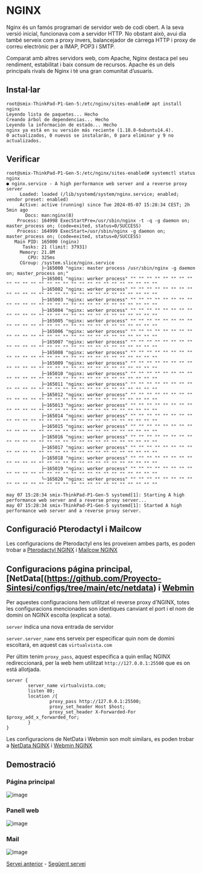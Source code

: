 # NGINX
Nginx és un famós programari de servidor web de codi obert. A la seva versió inicial, funcionava com a servidor HTTP. No obstant això, avui dia també serveix com a proxy invers, balancejador de càrrega HTTP i proxy de correu electrònic per a IMAP, POP3 i SMTP.

Comparat amb altres servidors web, com Apache, Nginx destaca pel seu rendiment, estabilitat i baix consum de recursos. Apache és un dels principals rivals de Nginx i té una gran comunitat d’usuaris.

## Instal·lar
```console
root@smix-ThinkPad-P1-Gen-5:/etc/nginx/sites-enabled# apt install nginx
Leyendo lista de paquetes... Hecho
Creando árbol de dependencias... Hecho
Leyendo la información de estado... Hecho
nginx ya está en su versión más reciente (1.18.0-6ubuntu14.4).
0 actualizados, 0 nuevos se instalarán, 0 para eliminar y 9 no actualizados.
```

## Verificar
```console
root@smix-ThinkPad-P1-Gen-5:/etc/nginx/sites-enabled# systemctl status nginx
● nginx.service - A high performance web server and a reverse proxy server
     Loaded: loaded (/lib/systemd/system/nginx.service; enabled; vendor preset: enabled)
     Active: active (running) since Tue 2024-05-07 15:28:34 CEST; 2h 5min ago
       Docs: man:nginx(8)
    Process: 164998 ExecStartPre=/usr/sbin/nginx -t -q -g daemon on; master_process on; (code=exited, status=0/SUCCESS)
    Process: 164999 ExecStart=/usr/sbin/nginx -g daemon on; master_process on; (code=exited, status=0/SUCCESS)
   Main PID: 165000 (nginx)
      Tasks: 21 (limit: 37931)
     Memory: 21.8M
        CPU: 325ms
     CGroup: /system.slice/nginx.service
             ├─165000 "nginx: master process /usr/sbin/nginx -g daemon on; master_process on;"
             ├─165001 "nginx: worker process" "" "" "" "" "" "" "" "" "" "" "" "" "" "" "" "" "" "" "" "" "" "" "" "" "" "" ""
             ├─165002 "nginx: worker process" "" "" "" "" "" "" "" "" "" "" "" "" "" "" "" "" "" "" "" "" "" "" "" "" "" "" ""
             ├─165003 "nginx: worker process" "" "" "" "" "" "" "" "" "" "" "" "" "" "" "" "" "" "" "" "" "" "" "" "" "" "" ""
             ├─165004 "nginx: worker process" "" "" "" "" "" "" "" "" "" "" "" "" "" "" "" "" "" "" "" "" "" "" "" "" "" "" ""
             ├─165005 "nginx: worker process" "" "" "" "" "" "" "" "" "" "" "" "" "" "" "" "" "" "" "" "" "" "" "" "" "" "" ""
             ├─165006 "nginx: worker process" "" "" "" "" "" "" "" "" "" "" "" "" "" "" "" "" "" "" "" "" "" "" "" "" "" "" ""
             ├─165007 "nginx: worker process" "" "" "" "" "" "" "" "" "" "" "" "" "" "" "" "" "" "" "" "" "" "" "" "" "" "" ""
             ├─165008 "nginx: worker process" "" "" "" "" "" "" "" "" "" "" "" "" "" "" "" "" "" "" "" "" "" "" "" "" "" "" ""
             ├─165009 "nginx: worker process" "" "" "" "" "" "" "" "" "" "" "" "" "" "" "" "" "" "" "" "" "" "" "" "" "" "" ""
             ├─165010 "nginx: worker process" "" "" "" "" "" "" "" "" "" "" "" "" "" "" "" "" "" "" "" "" "" "" "" "" "" "" ""
             ├─165011 "nginx: worker process" "" "" "" "" "" "" "" "" "" "" "" "" "" "" "" "" "" "" "" "" "" "" "" "" "" "" ""
             ├─165012 "nginx: worker process" "" "" "" "" "" "" "" "" "" "" "" "" "" "" "" "" "" "" "" "" "" "" "" "" "" "" ""
             ├─165013 "nginx: worker process" "" "" "" "" "" "" "" "" "" "" "" "" "" "" "" "" "" "" "" "" "" "" "" "" "" "" ""
             ├─165014 "nginx: worker process" "" "" "" "" "" "" "" "" "" "" "" "" "" "" "" "" "" "" "" "" "" "" "" "" "" "" ""
             ├─165015 "nginx: worker process" "" "" "" "" "" "" "" "" "" "" "" "" "" "" "" "" "" "" "" "" "" "" "" "" "" "" ""
             ├─165016 "nginx: worker process" "" "" "" "" "" "" "" "" "" "" "" "" "" "" "" "" "" "" "" "" "" "" "" "" "" "" ""
             ├─165017 "nginx: worker process" "" "" "" "" "" "" "" "" "" "" "" "" "" "" "" "" "" "" "" "" "" "" "" "" "" "" ""
             ├─165018 "nginx: worker process" "" "" "" "" "" "" "" "" "" "" "" "" "" "" "" "" "" "" "" "" "" "" "" "" "" "" ""
             ├─165019 "nginx: worker process" "" "" "" "" "" "" "" "" "" "" "" "" "" "" "" "" "" "" "" "" "" "" "" "" "" "" ""
             └─165020 "nginx: worker process" "" "" "" "" "" "" "" "" "" "" "" "" "" "" "" "" "" "" "" "" "" "" "" "" "" "" ""

may 07 15:28:34 smix-ThinkPad-P1-Gen-5 systemd[1]: Starting A high performance web server and a reverse proxy server...
may 07 15:28:34 smix-ThinkPad-P1-Gen-5 systemd[1]: Started A high performance web server and a reverse proxy server.
```


## Configuració Pterodactyl i Mailcow
Les configuracions de Pterodactyl ens les proveixen ambes parts, es poden trobar a [Pterodactyl NGINX](https://pterodactyl.io/panel/0.7/webserver_configuration.html#nginx-without-ssl) i [Mailcow NGINX](https://docs.mailcow.email/post_installation/reverse-proxy/r_p-nginx/)

## Configuracions página principal, [NetData[(https://github.com/Proyecto-Sintesi/configs/tree/main/etc/netdata) i [Webmin](https://github.com/Proyecto-Sintesi/configs/tree/main/etc/webmin)
Per aquestes configuracions hem utilitzat el reverse proxy d'NGINX, totes les configuracions mencionades son identiques canviant el port i el nom de domini on NGINX escolta (explicat a sota).

`server` indica una nova entrada de servidor

`server.server_name` ens serveix per especificar quin nom de domini escoltará, en aquest cas `virtualvista.com`

Per últim tenim `proxy_pass`, aquest especifica a quin enllaç NGINX redireccionará, per la web hem utilitzat `http://127.0.0.1:25500` que es on está allotjada.

```nginx
server {
        server_name virtualvista.com;
        listen 80;
        location /{
                proxy_pass http://127.0.0.1:25500;
                proxy_set_header Host $host;
                proxy_set_header X-Forwarded-For $proxy_add_x_forwarded_for;
        }
}
```

Les configuracions de NetData i Webmin son molt similars, es poden trobar a [NetData NGINX](https://github.com/Proyecto-Sintesi/configs/blob/main/etc/nginx/sites-enabled/netdata.virtualvista.com.conf) i [Webmin NGINX](https://github.com/Proyecto-Sintesi/configs/blob/main/etc/nginx/sites-enabled/webmin.virtualvista.com.conf)

## Demostració
### Página principal
![image](https://github.com/Proyecto-Sintesi/configs/assets/122394285/fdfd51ab-3c61-4478-8f09-6918508e892d)

### Panell web
![image](https://github.com/Proyecto-Sintesi/configs/assets/122394285/b0c887da-9005-443c-96be-0ba3419704a0)


### Mail
![image](https://github.com/Proyecto-Sintesi/configs/assets/122394285/f8dc76c6-5898-4f74-9019-4cbeccd57ef1)


<p><a href="https://github.com/Proyecto-Sintesi/configs/tree/main/etc/bind33">Servei anterior</a> - <a href="https://github.com/Proyecto-Sintesi/configs/tree/main/etc/pterodactyl">Següent servei</a></p>
